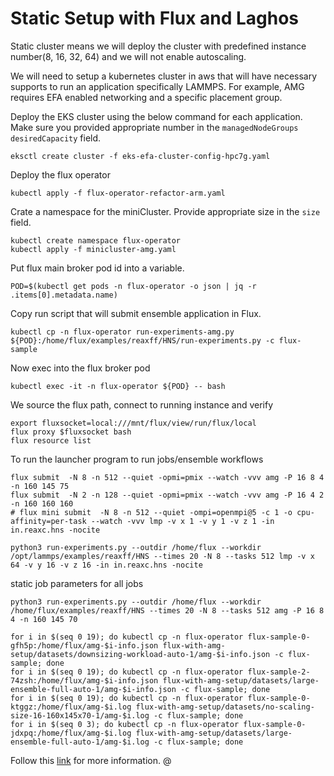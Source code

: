 # Static Setup with Flux and Laghos
Static cluster means we will deploy the cluster with predefined instance number(8, 16, 32, 64) and we will not enable autoscaling.

We will need to setup a kubernetes cluster in aws that will have necessary supports to run an application specifically LAMMPS.
For example, AMG requires EFA enabled networking and a specific placement group.

Deploy the EKS cluster using the below command for each application. 
Make sure you provided appropriate number in the `managedNodeGroups` `desiredCapacity` field.
```console
eksctl create cluster -f eks-efa-cluster-config-hpc7g.yaml
```
Deploy the flux operator
```console
kubectl apply -f flux-operator-refactor-arm.yaml
```

Crate a namespace for the miniCluster. Provide appropriate size in the `size` field. 
```console
kubectl create namespace flux-operator
kubectl apply -f minicluster-amg.yaml
```

Put flux main broker pod id into a variable. 
```console
POD=$(kubectl get pods -n flux-operator -o json | jq -r .items[0].metadata.name)
```

Copy run script that will submit ensemble application in Flux.
```console
kubectl cp -n flux-operator run-experiments-amg.py ${POD}:/home/flux/examples/reaxff/HNS/run-experiments.py -c flux-sample
```

Now exec into the flux broker pod
```console
kubectl exec -it -n flux-operator ${POD} -- bash
```

We source the flux path, connect to running instance and verify
```console
export fluxsocket=local:///mnt/flux/view/run/flux/local
flux proxy $fluxsocket bash
flux resource list
```

To run the launcher program to run jobs/ensemble workflows
```console
flux submit  -N 8 -n 512 --quiet -opmi=pmix --watch -vvv amg -P 16 8 4 -n 160 145 75
flux submit  -N 2 -n 128 --quiet -opmi=pmix --watch -vvv amg -P 16 4 2 -n 160 160 160
# flux mini submit  -N 8 -n 512 --quiet -ompi=openmpi@5 -c 1 -o cpu-affinity=per-task --watch -vvv lmp -v x 1 -v y 1 -v z 1 -in in.reaxc.hns -nocite

python3 run-experiments.py --outdir /home/flux --workdir /opt/lammps/examples/reaxff/HNS --times 20 -N 8 --tasks 512 lmp -v x 64 -v y 16 -v z 16 -in in.reaxc.hns -nocite
```
static job parameters for all jobs
```
python3 run-experiments.py --outdir /home/flux --workdir /home/flux/examples/reaxff/HNS --times 20 -N 8 --tasks 512 amg -P 16 8 4 -n 160 145 70
```

```
for i in $(seq 0 19); do kubectl cp -n flux-operator flux-sample-0-gfh5p:/home/flux/amg-$i-info.json flux-with-amg-setup/datasets/downsizing-workload-auto-1/amg-$i-info.json -c flux-sample; done
for i in $(seq 0 19); do kubectl cp -n flux-operator flux-sample-2-74zsh:/home/flux/amg-$i-info.json flux-with-amg-setup/datasets/large-ensemble-full-auto-1/amg-$i-info.json -c flux-sample; done
for i in $(seq 0 19); do kubectl cp -n flux-operator flux-sample-0-ktggz:/home/flux/amg-$i.log flux-with-amg-setup/datasets/no-scaling-size-16-160x145x70-1/amg-$i.log -c flux-sample; done
for i in $(seq 0 3); do kubectl cp -n flux-operator flux-sample-0-jdxpq:/home/flux/amg-$i.log flux-with-amg-setup/datasets/large-ensemble-full-auto-1/amg-$i.log -c flux-sample; done
```
Follow this [link](https://github.com/converged-computing/operator-experiments/tree/main/aws/lammps/hpc7g/run2) for more information. @
